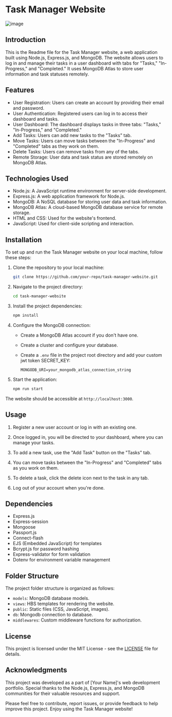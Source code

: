 # Task Manager Website 

![image](https://github.com/vishaljha1710/Task-Manager/assets/77543816/6d2478cd-2611-4883-afdc-f11283ea7aaf)


## Introduction

This is the Readme file for the Task Manager website, a web application built using Node.js, Express.js, and MongoDB. The website allows users to log in and manage their tasks in a user dashboard with tabs for "Tasks," "In-Progress," and "Completed." It uses MongoDB Atlas to store user information and task statuses remotely.

## Features

- User Registration: Users can create an account by providing their email and password.
- User Authentication: Registered users can log in to access their dashboard and tasks.
- User Dashboard: The dashboard displays tasks in three tabs: "Tasks," "In-Progress," and "Completed."
- Add Tasks: Users can add new tasks to the "Tasks" tab.
- Move Tasks: Users can move tasks between the "In-Progress" and "Completed" tabs as they work on them.
- Delete Tasks: Users can remove tasks from any of the tabs.
- Remote Storage: User data and task status are stored remotely on MongoDB Atlas.

## Technologies Used

- Node.js: A JavaScript runtime environment for server-side development.
- Express.js: A web application framework for Node.js.
- MongoDB: A NoSQL database for storing user data and task information.
- MongoDB Atlas: A cloud-based MongoDB database service for remote storage.
- HTML and CSS: Used for the website's frontend.
- JavaScript: Used for client-side scripting and interaction.

## Installation

To set up and run the Task Manager website on your local machine, follow these steps:

1. Clone the repository to your local machine:

   ```bash
   git clone https://github.com/your-repo/task-manager-website.git
   ```

2. Navigate to the project directory:

   ```bash
   cd task-manager-website
   ```

3. Install the project dependencies:

   ```bash
   npm install
   ```

4. Configure the MongoDB connection:

   - Create a MongoDB Atlas account if you don't have one.
   - Create a cluster and configure your database.
   - Create a `.env` file in the project root directory and add your custom jwt token SECRET_KEY:

     ```env
     MONGODB_URI=your_mongodb_atlas_connection_string
     ```

5. Start the application:

   ```bash
   npm run start
   ```

The website should be accessible at `http://localhost:3000`.

## Usage

1. Register a new user account or log in with an existing one.

2. Once logged in, you will be directed to your dashboard, where you can manage your tasks.

3. To add a new task, use the "Add Task" button on the "Tasks" tab.

4. You can move tasks between the "In-Progress" and "Completed" tabs as you work on them.

5. To delete a task, click the delete icon next to the task in any tab.

6. Log out of your account when you're done.

## Dependencies

- Express.js
- Express-session
- Mongoose
- Passport.js
- Connect-flash
- EJS (Embedded JavaScript) for templates
- Bcrypt.js for password hashing
- Express-validator for form validation
- Dotenv for environment variable management

## Folder Structure

The project folder structure is organized as follows:
- `models`: MongoDB database models.
- `views`: HBS templates for rendering the website.
- `public`: Static files (CSS, JavaScript, images).
- `db`: Mongodb connection to database.
- `middlewares`: Custom middleware functions for authorization.

## License

This project is licensed under the MIT License - see the [LICENSE](LICENSE) file for details.

## Acknowledgments

This project was developed as a part of [Your Name]'s web development portfolio. Special thanks to the Node.js, Express.js, and MongoDB communities for their valuable resources and support.

Please feel free to contribute, report issues, or provide feedback to help improve this project. Enjoy using the Task Manager website!
